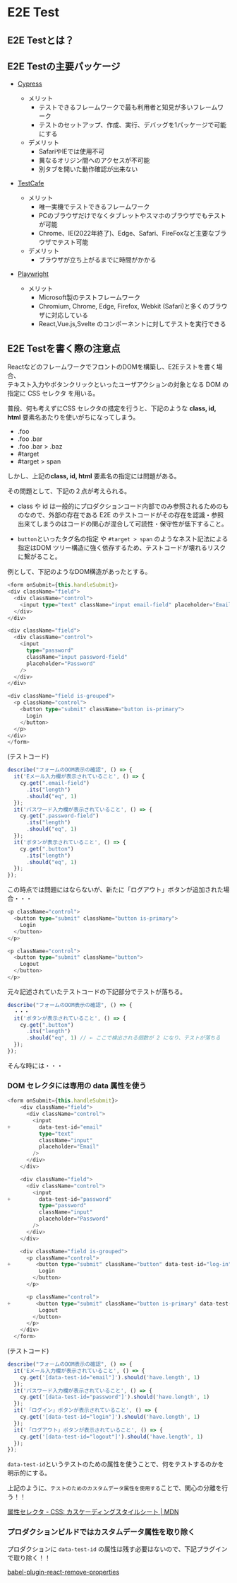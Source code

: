 # E2E Test

## E2E Testとは？

## E2E Testの主要パッケージ

- [Cypress](https://github.com/cypress-io/cypress)
  - メリット
    - テストできるフレームワークで最も利用者と知見が多いフレームワーク
    - テストのセットアップ、作成、実行、デバッグを1パッケージで可能にする
  - デメリット
    - SafariやIEでは使用不可
    - 異なるオリジン間へのアクセスが不可能
    - 別タブを開いた動作確認が出来ない

- [TestCafe](https://github.com/DevExpress/testcafe)
  - メリット
    - 唯一実機でテストできるフレームワーク
    - PCのブラウザだけでなくタブレットやスマホのブラウザでもテストが可能
    - Chrome、IE(2022年終了)、Edge、Safari、FireFoxなど主要なブラウザでテスト可能
  - デメリット
    - ブラウザが立ち上がるまでに時間がかかる

- [Playwright](https://github.com/microsoft/playwright)
  - メリット
    - Microsoft製のテストフレームワーク
    - Chromium, Chrome, Edge, Firefox, Webkit (Safari)と多くのブラウザに対応している
    - React,Vue.js,Svelte のコンポーネントに対してテストを実行できる

## E2E Testを書く際の注意点

ReactなどのフレームワークでフロントのDOMを構築し、E2Eテストを書く場合、  
テキスト入力やボタンクリックといったユーザアクションの対象となる DOM の指定に CSS セレクタ を用いる。  

普段、何も考えずにCSS セレクタの措定を行うと、下記のような **class, id, html** 要素名あたりを使いがちになってしまう。  

- .foo
- .foo .bar
- .foo .bar > .baz
- #target
- #target > span

しかし、上記の**class, id, html** 要素名の指定には問題がある。  

その問題として、下記の２点が考えられる。  

- class や id は一般的にプロダクションコード内部でのみ参照されるためのものなので、外部の存在である E2E のテストコードがその存在を認識・参照出来てしまうのはコードの関心が混合して可読性・保守性が低下すること。

- `button`といったタグ名の指定 や `#target > span` のようなネスト記法による指定はDOM ツリー構造に強く依存するため、テストコードが壊れるリスクに繋がること。

例として、下記のようなDOM構造があったとする。  

```ts
<form onSubmit={this.handleSubmit}>
<div className="field">
  <div className="control">
    <input type="text" className="input email-field" placeholder="Email" />
  </div>
</div>

<div className="field">
  <div className="control">
    <input
      type="password"
      className="input password-field"
      placeholder="Password"
    />
  </div>
</div>

<div className="field is-grouped">
  <p className="control">
    <button type="submit" className="button is-primary">
      Login
    </button>
  </p>
</div>
</form>
```

(テストコード)
```ts
describe("フォームのDOM表示の確認", () => {
  it('Eメール入力欄が表示されていること', () => {
    cy.get(".email-field")
      .its("length")
      .should("eq", 1)
  });
  it('パスワード入力欄が表示されていること', () => {
    cy.get(".password-field")
      .its("length")
      .should("eq", 1)
  });
  it('ボタンが表示されていること', () => {
    cy.get(".button")
      .its("length")
      .should("eq", 1)
  });
});
```

この時点では問題にはならないが、新たに「ログアウト」ボタンが追加された場合・・・

```ts
<p className="control">
  <button type="submit" className="button is-primary">
    Login
  </button>
</p>

<p className="control">
  <button type="submit" className="button">
    Logout
  </button>
</p>
```

元々記述されていたテストコードの下記部分でテストが落ちる。  
```ts
describe("フォームのDOM表示の確認", () => {
  ・・・
  it('ボタンが表示されていること', () => {
    cy.get(".button")
      .its("length")
      .should("eq", 1) // ← ここで検出される個数が 2 になり、テストが落ちる
  });
});
```
そんな時には・・・  
### DOM セレクタには専用の data 属性を使う  

```ts
<form onSubmit={this.handleSubmit}>
    <div className="field">
      <div className="control">
        <input
+         data-test-id="email"
          type="text"
          className="input"
          placeholder="Email"
        />
      </div>
    </div>

    <div className="field">
      <div className="control">
        <input
+         data-test-id="password"
          type="password"
          className="input"
          placeholder="Password"
        />
      </div>
    </div>

    <div className="field is-grouped">
      <p className="control">
+        <button type="submit" className="button" data-test-id="log-in">
          Login
        </button>
      </p>

      <p className="control">
+        <button type="submit" className="button is-primary" data-test-id="logout">
          Logout
        </button>
      </p>
    </div>
  </form>
```

(テストコード)
```ts
describe("フォームのDOM表示の確認", () => {
  it('Eメール入力欄が表示されていること', () => {
    cy.get('[data-test-id="email"]').should('have.length', 1)
  });
  it('パスワード入力欄が表示されていること', () => {
    cy.get('[data-test-id="password"]').should('have.length', 1)
  });
  it('「ログイン」ボタンが表示されていること', () => {
    cy.get('[data-test-id="login"]').should('have.length', 1)
  });
  it('「ログアウト」ボタンが表示されていること', () => {
    cy.get('[data-test-id="logout"]').should('have.length', 1)
  });
});
```

`data-test-id`というテストのための属性を使うことで、何をテストするのかを明示的にする。  

上記のように、`テストのためのカスタムデータ属性を使用する`ことで、関心の分離を行う！！

[属性セレクタ - CSS: カスケーディングスタイルシート | MDN](https://developer.mozilla.org/ja/docs/Web/CSS/Attribute_selectors)

### プロダクションビルドではカスタムデータ属性を取り除く

プロダクションに `data-test-id` の属性は残す必要はないので、下記プラグインで取り除く！！

[babel-plugin-react-remove-properties](https://github.com/oliviertassinari/babel-plugin-react-remove-properties)

